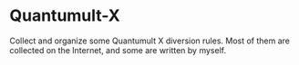# Quantumult-X
Collect and organize some Quantumult X diversion rules. Most of them are collected on the Internet, and some are written by myself.
